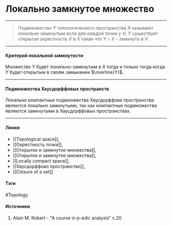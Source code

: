 # Локально замкнутое множество
***
>Подмножество $Y$ топологического пространства $X$ называют *локально замкнутым* если для каждой точки $y\in Y$ существует открытая окрестность $V$ в $X$ такая что $Y\cap V$ - замкнуто в $V$.
***
#### Критерий локальной замкнутости
Множество $Y$ будет локально-замкнутым в $X$ тогда и только тогда когда $Y$ будет открытым в своём замыкании $\overline{Y}$.
***
#### Подмножества Хаусдорффовых пространств
Локально компактные подмножества Хаусдорффова пространства являются локально замкнутыми, так как компактные подмножества являются замкнутыми в Хаусдорффовых пространствах.
***
#### Линки
- [[Topological space]],
- [[Окрестность точки]],
- [[Открытое и замкнутое множества]],
- [[Открытое и замкнутое множества]],
- [[Locally compact space]],
- [[Хаусдорффово пространство]],
- [[Closure of a set]]
#### Тэги
 #Topology 
#### Источники
1. Alain M. Robert - "A course in p-adic analysis" c.20